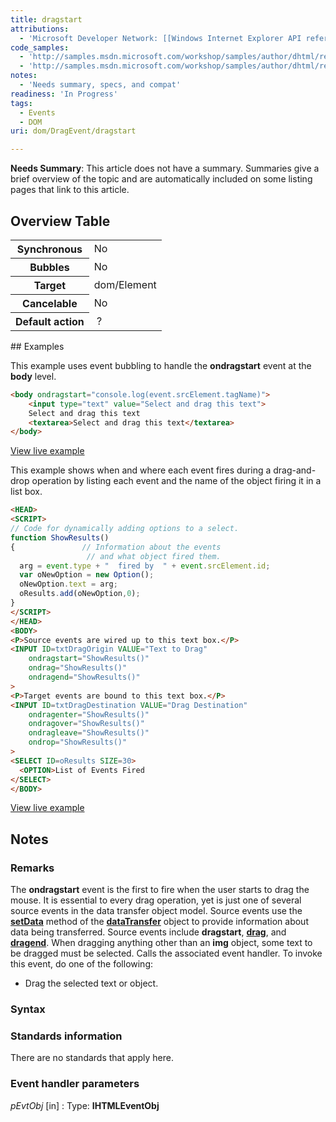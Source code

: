 ```yaml
---
title: dragstart
attributions:
  - 'Microsoft Developer Network: [[Windows Internet Explorer API reference](http://msdn.microsoft.com/en-us/library/ie/hh828809%28v=vs.85%29.aspx) Article]'
code_samples:
  - 'http://samples.msdn.microsoft.com/workshop/samples/author/dhtml/refs/ondragstartEX.htm'
  - 'http://samples.msdn.microsoft.com/workshop/samples/author/dhtml/refs/DragDropEventsEX.htm'
notes:
  - 'Needs summary, specs, and compat'
readiness: 'In Progress'
tags:
  - Events
  - DOM
uri: dom/DragEvent/dragstart

---
```

**Needs Summary**: This article does not have a summary. Summaries give a brief overview of the topic and are automatically included on some listing pages that link to this article.

## Overview Table

<table class="wikitable">
<tr>
<th>
Synchronous

</th>
<td>
No

</td>
</tr>
<tr>
<th>
Bubbles

</th>
<td>
No

</td>
</tr>
<tr>
<th>
Target

</th>
<td>
dom/Element

</td>
</tr>
<tr>
<th>
Cancelable

</th>
<td>
No

</td>
</tr>
<tr>
<th>
Default action

</th>
<td>
 ?

</td>
</tr>
</table>
## Examples

This example uses event bubbling to handle the **ondragstart** event at the **body** level.

``` html
<body ondragstart="console.log(event.srcElement.tagName)">
    <input type="text" value="Select and drag this text">
    Select and drag this text
    <textarea>Select and drag this text</textarea>
</body>
```

[View live example](http://samples.msdn.microsoft.com/workshop/samples/author/dhtml/refs/ondragstartEX.htm)

This example shows when and where each event fires during a drag-and-drop operation by listing each event and the name of the object firing it in a list box.

``` html
<HEAD>
<SCRIPT>
// Code for dynamically adding options to a select.
function ShowResults()
{               // Information about the events
                 // and what object fired them.
  arg = event.type + "  fired by  " + event.srcElement.id;
  var oNewOption = new Option();
  oNewOption.text = arg;
  oResults.add(oNewOption,0);
}
</SCRIPT>
</HEAD>
<BODY>
<P>Source events are wired up to this text box.</P>
<INPUT ID=txtDragOrigin VALUE="Text to Drag"
    ondragstart="ShowResults()"
    ondrag="ShowResults()"
    ondragend="ShowResults()"
>
<P>Target events are bound to this text box.</P>
<INPUT ID=txtDragDestination VALUE="Drag Destination"
    ondragenter="ShowResults()"
    ondragover="ShowResults()"
    ondragleave="ShowResults()"
    ondrop="ShowResults()"
>
<SELECT ID=oResults SIZE=30>
  <OPTION>List of Events Fired
</SELECT>
</BODY>
```

[View live example](http://samples.msdn.microsoft.com/workshop/samples/author/dhtml/refs/DragDropEventsEX.htm)

## Notes

### Remarks

The **ondragstart** event is the first to fire when the user starts to drag the mouse. It is essential to every drag operation, yet is just one of several source events in the data transfer object model. Source events use the [**setData**](/dom/DataTransfer/setData) method of the [**dataTransfer**](/dom/DataTransfer) object to provide information about data being transferred. Source events include **dragstart**, [**drag**](/dom/DragEvent/drag), and [**dragend**](/dom/DragEvent/dragend). When dragging anything other than an **img** object, some text to be dragged must be selected. Calls the associated event handler. To invoke this event, do one of the following:

-   Drag the selected text or object.

### Syntax

### Standards information

There are no standards that apply here.

### Event handler parameters

*pEvtObj* [in]
:   Type: ****IHTMLEventObj****
